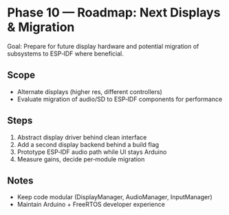 # Phase 10 — Roadmap: Next Displays & Migration

Goal: Prepare for future display hardware and potential migration of subsystems to ESP‑IDF where beneficial.

## Scope
- Alternate displays (higher res, different controllers)
- Evaluate migration of audio/SD to ESP‑IDF components for performance

## Steps
1. Abstract display driver behind clean interface
2. Add a second display backend behind a build flag
3. Prototype ESP‑IDF audio path while UI stays Arduino
4. Measure gains, decide per‑module migration

## Notes
- Keep code modular (DisplayManager, AudioManager, InputManager)
- Maintain Arduino + FreeRTOS developer experience
